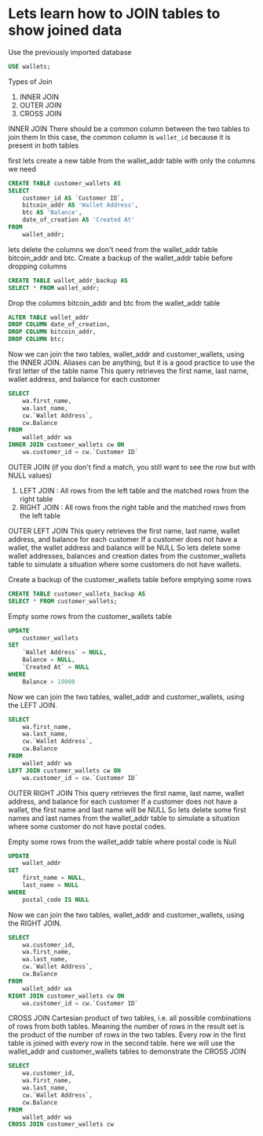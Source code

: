 # Lets learn how to JOIN tables to show joined data

Use the previously imported database
```sql
USE wallets;
```
Types of Join
1. INNER JOIN
2. OUTER JOIN
3. CROSS JOIN

INNER JOIN
There should be a common column between the two tables to join them
In this case, the common column is `wallet_id` because it is present in both tables

first lets create a new table from the wallet_addr table with only the columns we need
```sql
CREATE TABLE customer_wallets AS
SELECT
    customer_id AS `Customer ID`,
    bitcoin_addr AS 'Wallet Address',
    btc AS 'Balance',
    date_of_creation AS 'Created At'
FROM
    wallet_addr;
```
lets delete the columns we don't need from the wallet_addr table bitcoin_addr and btc. 
Create a backup of the wallet_addr table before dropping columns

```sql
CREATE TABLE wallet_addr_backup AS
SELECT * FROM wallet_addr;
```
Drop the columns bitcoin_addr and btc from the wallet_addr table
```sql
ALTER TABLE wallet_addr
DROP COLUMN date_of_creation,
DROP COLUMN bitcoin_addr,
DROP COLUMN btc;
```
Now we can join the two tables, wallet_addr and customer_wallets, using the INNER JOIN.
Aliases can be anything, but it is a good practice to use the first letter of the table name
This query retrieves the first name, last name, wallet address, and balance for each customer
```sql
SELECT
    wa.first_name,
    wa.last_name,
    cw.`Wallet Address`,
    cw.Balance
FROM
    wallet_addr wa
INNER JOIN customer_wallets cw ON
    wa.customer_id = cw.`Customer ID`
```

OUTER JOIN (if you don't find a match, you still want to see the row but with NULL values)
1. LEFT JOIN : All rows from the left table and the matched rows from the right table
2. RIGHT JOIN : All rows from the right table and the matched rows from the left table

OUTER LEFT JOIN
This query retrieves the first name, last name, wallet address, and balance for each customer
If a customer does not have a wallet, the wallet address and balance will be NULL
So lets delete some wallet addresses, balances and creation dates from the customer_wallets table
to simulate a situation where some customers do not have wallets.

Create a backup of the customer_wallets table before emptying some rows
```sql
CREATE TABLE customer_wallets_backup AS
SELECT * FROM customer_wallets;
```
Empty some rows from the customer_wallets table
```sql
UPDATE
    customer_wallets
SET
    `Wallet Address` = NULL,
    Balance = NULL,
    `Created At` = NULL
WHERE
    Balance > 19000
```
Now we can join the two tables, wallet_addr and customer_wallets, using the LEFT JOIN.
```sql
SELECT
    wa.first_name,
    wa.last_name,
    cw.`Wallet Address`,
    cw.Balance
FROM
    wallet_addr wa
LEFT JOIN customer_wallets cw ON
    wa.customer_id = cw.`Customer ID`
```
OUTER RIGHT JOIN
This query retrieves the first name, last name, wallet address, and balance for each customer
If a customer does not have a wallet, the first name and last name will be NULL
So lets delete some first names and last names from the wallet_addr table to simulate a situation
where some customer do not have postal codes.

Empty some rows from the wallet_addr table where postal code is Null

```sql
UPDATE
    wallet_addr
SET
    first_name = NULL,
    last_name = NULL
WHERE
    postal_code IS NULL
```
Now we can join the two tables, wallet_addr and customer_wallets, using the RIGHT JOIN.
```sql
SELECT
    wa.customer_id,
    wa.first_name,
    wa.last_name,
    cw.`Wallet Address`,
    cw.Balance
FROM
    wallet_addr wa  
RIGHT JOIN customer_wallets cw ON
    wa.customer_id = cw.`Customer ID`
```
CROSS JOIN
Cartesian product of two tables, i.e. all possible combinations of rows from both tables. Meaning 
the number of rows in the result set is the product of the number of rows in the two tables. Every row
in the first table is joined with every row in the second table.
here we will use the wallet_addr and customer_wallets tables to demonstrate the CROSS JOIN

```sql
SELECT
    wa.customer_id,
    wa.first_name,
    wa.last_name,
    cw.`Wallet Address`,
    cw.Balance
FROM
    wallet_addr wa
CROSS JOIN customer_wallets cw
```